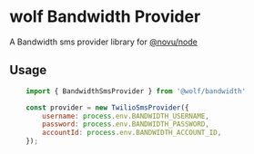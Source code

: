 # wolf Bandwidth Provider

A Bandwidth sms provider library for [@novu/node](https://github.com/tecklens/tk-wolf/)

## Usage

```javascript
    import { BandwidthSmsProvider } from '@wolf/bandwidth'

    const provider = new TwilioSmsProvider({
        username: process.env.BANDWIDTH_USERNAME,
        password: process.env.BANDWIDTH_PASSWORD,
        accountId: process.env.BANDWIDTH_ACCOUNT_ID, 
    });
```
